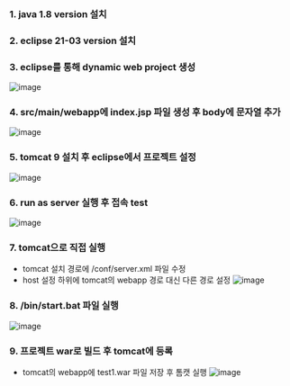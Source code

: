 ### 1. java 1.8 version 설치
### 2. eclipse 21-03 version 설치
### 3. eclipse를 통해 dynamic web project 생성
![image](https://github.com/jaemok0514/project/assets/94815900/77e7f1e4-4695-4544-bbc6-fdfaecb95b65)
### 4. src/main/webapp에 index.jsp 파일 생성 후 body에 문자열 추가  
![image](https://github.com/jaemok0514/project/assets/94815900/77e34c3b-f527-430f-ad33-49c2cf864bb1)
### 5. tomcat 9 설치 후 eclipse에서 프로젝트 설정
![image](https://github.com/jaemok0514/project/assets/94815900/dcf11c43-8b70-433e-ae94-190a334877a9) 
### 6. run as server 실행 후 접속 test 
![image](https://github.com/jaemok0514/project/assets/94815900/3f031db4-ce3c-4780-b3e4-0dd92c54d99b) 
### 7. tomcat으로 직접 실행
- tomcat 설치 경로에 /conf/server.xml 파일 수정
- host 설정 하위에 tomcat의 webapp 경로 대신 다른 경로 설정
![image](https://github.com/jaemok0514/project/assets/94815900/7d30c8c4-31d2-46fe-a55a-6040ad63a132)
### 8. /bin/start.bat 파일 실행  
![image](https://github.com/jaemok0514/project/assets/94815900/e963d911-ca84-42f9-8500-48d5b70300a2) 
### 9. 프로젝트 war로 빌드 후 tomcat에 등록
- tomcat의 webapp에 test1.war 파일 저장 후 톰캣 실행
![image](https://github.com/jaemok0514/project/assets/94815900/2ed4bb87-c8a1-484d-8fb6-e77959ae0b0f)
